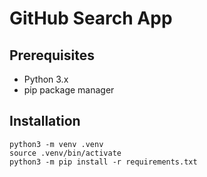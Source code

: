 # GitHub Search App

## Prerequisites
- Python 3.x
- pip package manager

## Installation
```
python3 -m venv .venv
source .venv/bin/activate
python3 -m pip install -r requirements.txt
```